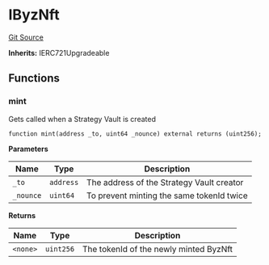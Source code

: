 # IByzNft
[Git Source](https://github.com/Byzantine-Finance/byzantine-contracts/blob/9fb891800d52aaca6ef4f8a781c3003290fa4d2f/src/interfaces/IByzNft.sol)

**Inherits:**
IERC721Upgradeable


## Functions
### mint

Gets called when a Strategy Vault is created


```solidity
function mint(address _to, uint64 _nounce) external returns (uint256);
```
**Parameters**

|Name|Type|Description|
|----|----|-----------|
|`_to`|`address`|The address of the Strategy Vault creator|
|`_nounce`|`uint64`|To prevent minting the same tokenId twice|

**Returns**

|Name|Type|Description|
|----|----|-----------|
|`<none>`|`uint256`|The tokenId of the newly minted ByzNft|


